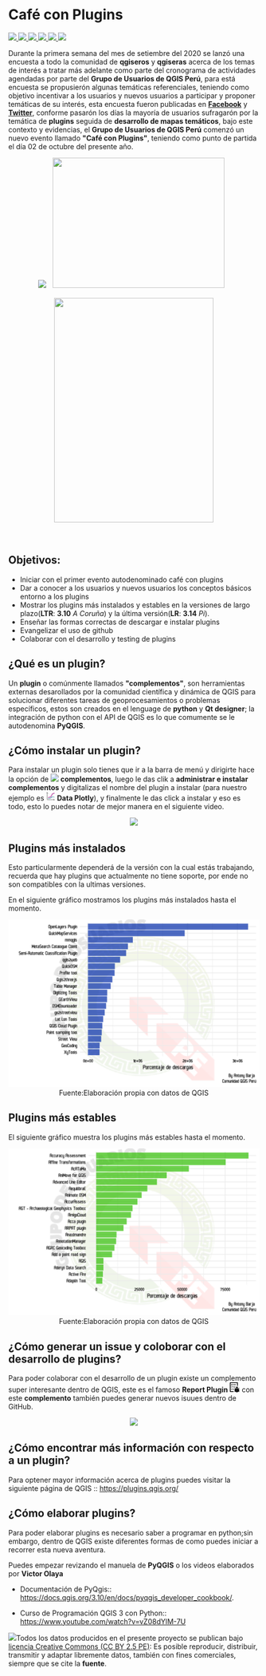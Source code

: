 # Café con Plugins
<p>
 <a href="https://github.com/qgispe">
  <img src="https://img.shields.io/badge/Grupo_de_Usuarios_QGIS_Perú-%258f01.svg?&style=for-the-badge&logo=qgis&logoColor=white" height="23">
  </a>
 <a href="https://gitter.im/CoffeewithPlugins/qgispe?utm_source=badge&utm_medium=badge&utm_campaign=pr-badge&utm_content=badge">
  <img src="https://img.shields.io/badge/Social_chat-Gitter-blue?&style=for-the-badge&logo=gitter&logoColor=white" height="24">
 </a>
 <a href="https://www.facebook.com/qgispe/">
  <img src="https://img.shields.io/badge/ facebook-%231877F2.svg?&style=for-the-badge&logo=facebook&logoColor=white" height=24.0>
 </a>
<a href="https://twitter.com/qgispe">
 <img src="https://img.shields.io/badge/twitter-%231DA1F2.svg?&style=for-the-badge&logo=twitter&logoColor=white" height=24>
</a>
<a href="https://www.youtube.com/channel/UCj5_XjZ-KpYBYhyrpjXJjcA?view_as=subscriber">
  <img src="https://img.shields.io/badge/youtube-%23FF0000.svg?&style=for-the-badge&logo=youtube&logoColor=white" height=24>
  </a>
<a href="https://open.spotify.com/playlist/1j8TUXUGpsmm0aKdVoRuEF?si=bDhduwf3T1KEu_o93dp07w">
  <img src="https://img.shields.io/badge/spotify-%231ED760.svg?&style=for-the-badge&logo=spotify&logoColor=white" height=24>
  </a>
</p>

Durante la primera semana del mes de setiembre del 2020 se lanzó una encuesta a todo la comunidad de **qgiseros** y **qgiseras** acerca de los temas de interés a tratar más adelante como parte del cronograma de actividades agendadas por parte del **Grupo de Usuarios de QGIS Perú**, para está encuesta se propusierón algunas temáticas referenciales, teniendo como objetivo incentivar a los usuarios y nuevos usuarios a participar y  proponer temáticas de su interés, esta encuesta fueron publicadas en [**Facebook**]() y [**Twitter**](), conforme pasarón los días la mayoría de usuarios sufragarón por la temática de **plugins** seguida de **desarrollo de mapas temáticos**, bajo este contexto y evidencias, el **Grupo de Usuarios de QGIS Perú** comenzó un nuevo evento llamado **"Café con Plugins"**, teniendo como punto de partida el día 02 de octubre del presente año.
<br/>

<p align="center">
 <a>
  <img src="https://raw.githubusercontent.com/barja8/CoffeewithPlugins/master/plots/qgispe_fb.png" width=300 >
 </a>
<a>
  <img src="https://raw.githubusercontent.com/barja8/CoffeewithPlugins/master/plots/qgispe_twitter.png" width=345 height=261 hspace="10">
 </a>
 <br/>
 <br/>
 <a>
  <img src="https://raw.githubusercontent.com/barja8/CoffeewithPlugins/master/plots/CoffeewithPlugins_flyer.png" width=320 height= 450>
  </a>
</p>
<br/>


## Objetivos:

* Iniciar con el primer evento autodenominado café con plugins
* Dar a conocer a los usuarios y nuevos usuarios los conceptos básicos entorno a los plugins
* Mostrar los plugins más instalados y estables en la versiones de largo plazo(**LTR**: **3.10** *A Coruña*) y la última versión(**LR**: **3.14** *Pi*).
* Enseñar las formas correctas de descargar e instalar plugins 
* Evangelizar el uso de github 
* Colaborar con el desarrollo y testing de plugins


## ¿Qué es un plugin?

Un **plugin** o comúnmente llamados **"complementos"**, son herramientas externas desarollados por la comunidad científica y dinámica de QGIS para solucionar diferentes tareas de geoprocesamientos o problemas específicos, estos son creados
en el lenguage de **python** y **Qt designer**; la integración de python con el API de QGIS es lo que comumente se le autodenomina **PyQGIS**.

## ¿Cómo instalar un plugin?
Para instalar un plugin solo tienes que ir a la barra de menú y dirigirte hace la opción de <img src="https://raw.githubusercontent.com/barja8/CoffeewithPlugins/9b28280b323ef3daaec1c3e4d7520c62fd573065/resources/complemento.svg" width=18> **complementos**, luego le das clik a **administrar e instalar complementos** y digitalizas el nombre del plugin a instalar (para nuestro ejemplo es <img src="https://raw.githubusercontent.com/ghtmtt/DataPlotly/master/DataPlotly/icons/dataplotly.svg" width=18> **Data Plotly**), y finalmente le das click a instalar y eso es todo, esto lo puedes notar de mejor manera en el siguiente video.

<p align = "center">
 <a>
 <img src="https://raw.githubusercontent.com/barja8/CoffeewithPlugins/master/resources/reporte.gif">
 </a>
</p>


## Plugins más instalados 

Esto particularmente dependerá de la versión con la cual estás trabajando, recuerda que hay plugins que actualmente no tiene soporte, por ende no son compatibles con la ultimas versiones. 

En el siguiente gráfico mostramos los plugins más instalados hasta el momento. 

<p align= "center">
<a><img src="./plots/plugistop.png"></a>
<a>Fuente:Elaboración propia con datos de QGIS</a>
</p>

## Plugins más estables 

El siguiente gráfico muestra los plugins más estables hasta el momento. 

<p align= "center">
<a><img src="./plots/plugins_estables.png"></a>
<a>Fuente:Elaboración propia con datos de QGIS</a>
</p>

## ¿Cómo generar un issue y coloborar con el desarrollo de plugins?

Para poder colaborar con el desarrollo de un plugin existe un complemento super interesante dentro de QGIS, este es el famoso **Report Plugin** <img src="./resources/icon_128.png" width=20> con este **complemento** también puedes generar nuevos isuues dentro de GitHub.

<p align = "center">
 <a>
 <img src="https://raw.githubusercontent.com/barja8/CoffeewithPlugins/master/resources/install_plugins3.gif">
 </a>
</p>

## ¿Cómo encontrar más información con respecto a un plugin?

Para optener mayor información acerca de plugins puedes visitar la siguiente página de QGIS :: <https://plugins.qgis.org/>

## ¿Cómo elaborar plugins?
Para poder elaborar plugins es necesario saber a programar en python;sin embargo, dentro de QGIS existe diferentes formas de como puedes iniciar a recorrer esta nueva aventura.

Puedes empezar revizando el manuela de **PyQGIS** o los videos elaborados por **Victor Olaya**

* Documentación de PyQgis:: <https://docs.qgis.org/3.10/en/docs/pyqgis_developer_cookbook/>.

* Curso de Programación QGIS 3 con Python:: <https://www.youtube.com/watch?v=vZ08dYlM-7U>

 
 ![](https://raw.githubusercontent.com/barja8/Friends/master/QGIS/Img/icons/istat88x31.png)Todos los datos producidos en el presente proyecto se publican bajo [licencia Creative Commons (CC BY 2.5 PE)](https://creativecommons.org/share-your-work/): Es posible reproducir, distribuir, transmitir y adaptar libremente datos,  también con fines comerciales, siempre que se cite la **fuente**.
